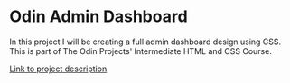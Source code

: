 # Odin Admin Dashboard

In this project I will be creating a full admin dashboard design using CSS. This is part of The Odin Projects' Intermediate HTML and CSS Course.

[Link to project description](https://www.theodinproject.com/lessons/node-path-intermediate-html-and-css-admin-dashboard)